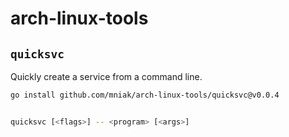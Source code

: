 # arch-linux-tools


## `quicksvc`

Quickly create a service from a command line.


```bash
go install github.com/mniak/arch-linux-tools/quicksvc@v0.0.4
```

```bash

quicksvc [<flags>] -- <program> [<args>]
```